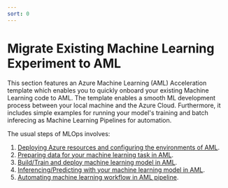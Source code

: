 ```yaml
---
sort: 0
---
```

# Migrate Existing Machine Learning Experiment to AML

This section features an Azure Machine Learning (AML) Acceleration template which enables you to quickly onboard your existing Machine Learning code to AML. The template enables a smooth ML development process between your local machine and the Azure Cloud. Furthermore, it includes simple examples for running your model's training and batch inferecing as Machine Learning Pipelines for automation.

The usual steps of MLOps involves:
1. [Deploying Azure resources and configuring the environments of AML](1-DeployAzureResource/README.md).
2. [Preparing data for your machine learning task in AML](2-PreparingData/README.md).
3. [Build/Train and deploy machine learning model in AML](3-TrainMLModel/README.md).
4. [Inferencing/Predicting with your machine learning model in AML](4-ModelInference/README.md).
5. [Automating machine learning workflow in AML pipeline](5-AutomateMLWorkflow/README.md).